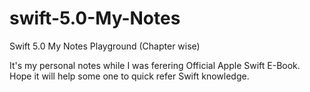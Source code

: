 # swift-5.0-My-Notes
Swift 5.0 My Notes Playground (Chapter wise)

It's my personal notes while I was ferering Official Apple Swift E-Book.
Hope it will help some one to quick refer Swift knowledge. 
